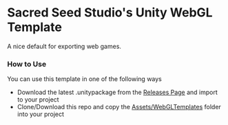 # Sacred Seed Studio's Unity WebGL Template
A nice default for exporting web games.

### How to Use
You can use this template in one of the following ways
- Download the latest .unitypackage from the [Releases Page](https://github.com/Sacred-Seed-Studio/Unity-WebGL-Template/releases) and import to your project
- Clone/Download this repo and copy the [Assets/WebGLTemplates](Assets/WebGLTemplates) folder into your project
